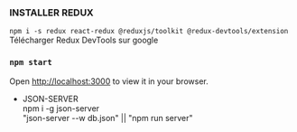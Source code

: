 ### INSTALLER REDUX 
  `npm i -s redux react-redux @reduxjs/toolkit @redux-devtools/extension`  
  Télécharger Redux DevTools sur google


### `npm start`

Open [http://localhost:3000](http://localhost:3000) to view it in your browser.


- JSON-SERVER  
  npm i -g json-server  
  "json-server --w db.json" || "npm run server"
